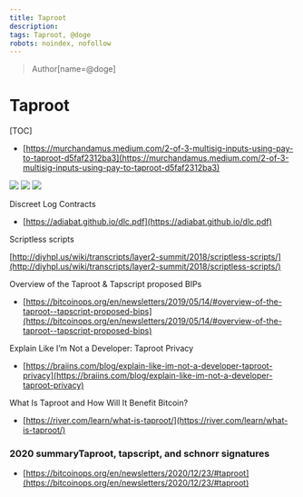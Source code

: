 ```yaml
---
title: Taproot
description: 
tags: Taproot, @doge 
robots: noindex, nofollow
---
```

> Author[name=@doge]

# Taproot

[TOC]



* [https://murchandamus.medium.com/2-of-3-multisig-inputs-using-pay-to-taproot-d5faf2312ba3](https://murchandamus.medium.com/2-of-3-multisig-inputs-using-pay-to-taproot-d5faf2312ba3)

![](https://hackmd.io/_uploads/ByY0YBMY_.png)
![](https://hackmd.io/_uploads/BJpAKHGtO.png)
![](https://hackmd.io/_uploads/r1fkqrfYu.png)


Discreet Log Contracts
* [https://adiabat.github.io/dlc.pdf](https://adiabat.github.io/dlc.pdf)

Scriptless scripts

[http://diyhpl.us/wiki/transcripts/layer2-summit/2018/scriptless-scripts/](http://diyhpl.us/wiki/transcripts/layer2-summit/2018/scriptless-scripts/)

Overview of the Taproot & Tapscript proposed BIPs
* [https://bitcoinops.org/en/newsletters/2019/05/14/#overview-of-the-taproot--tapscript-proposed-bips](https://bitcoinops.org/en/newsletters/2019/05/14/#overview-of-the-taproot--tapscript-proposed-bips)

Explain Like I’m Not a Developer: Taproot Privacy
* [https://braiins.com/blog/explain-like-im-not-a-developer-taproot-privacy](https://braiins.com/blog/explain-like-im-not-a-developer-taproot-privacy)

What Is Taproot and How Will It Benefit Bitcoin?
* [https://river.com/learn/what-is-taproot/](https://river.com/learn/what-is-taproot/)

### 2020 summaryTaproot, tapscript, and schnorr signatures
* [https://bitcoinops.org/en/newsletters/2020/12/23/#taproot](https://bitcoinops.org/en/newsletters/2020/12/23/#taproot)